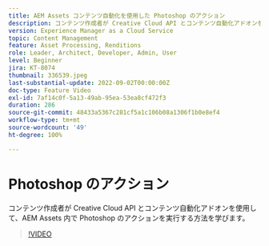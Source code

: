 ```yaml
---
title: AEM Assets コンテンツ自動化を使用した Photoshop のアクション
description: コンテンツ作成者が Creative Cloud API とコンテンツ自動化アドオンを使用して、AEM Assets 内で Photoshop のアクションを実行する方法を学びます。
version: Experience Manager as a Cloud Service
topic: Content Management
feature: Asset Processing, Renditions
role: Leader, Architect, Developer, Admin, User
level: Beginner
jira: KT-8074
thumbnail: 336539.jpeg
last-substantial-update: 2022-09-02T00:00:00Z
doc-type: Feature Video
exl-id: 7af14c0f-5a13-49ab-95ea-53ea8cf472f3
duration: 286
source-git-commit: 48433a5367c281cf5a1c106b08a1306f1b0e8ef4
workflow-type: tm+mt
source-wordcount: '49'
ht-degree: 100%

---
```


# Photoshop のアクション

コンテンツ作成者が Creative Cloud API とコンテンツ自動化アドオンを使用して、AEM Assets 内で Photoshop のアクションを実行する方法を学びます。

>[!VIDEO](https://video.tv.adobe.com/v/336539?quality=12&learn=on)

